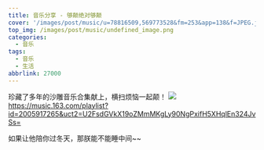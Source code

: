 ```yaml
---
title: 音乐分享 - 够颠绝对够颠
cover: '/images/post/music/u=78816509,569773528&fm=253&app=138&f=JPEG.jpg'
top_img: /images/post/music/undefined_image.png
categories:
  - 音乐
tags:
  - 音乐
  - 生活
abbrlink: 27000
---
```


珍藏了多年的沙雕音乐合集献上，横扫烦恼一起颠！
![](https://image.baidu.com/search/down?url=https://tvax3.sinaimg.cn/large/005FcNj6ly1huwl5sjqs4j30jo08hwi2.jpg)
https://music.163.com/playlist?id=2005917265&uct2=U2FsdGVkX19oZMmMKgLy90NgPxifH5XHqlEn324JvSs=


如果让他陪你过冬天，那朕能不能睡中间~~


